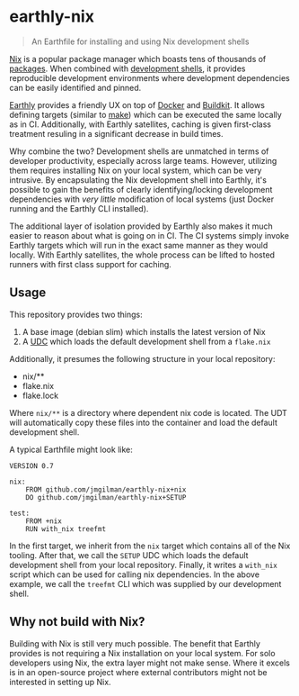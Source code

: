 # earthly-nix

> An Earthfile for installing and using Nix development shells

[Nix] is a popular package manager which boasts tens of thousands of [packages].
When combined with [development shells], it provides reproducible development
environments where development dependencies can be easily identified and pinned.

[Earthly] provides a friendly UX on top of [Docker] and [Buildkit]. It allows
defining targets (similar to [make]) which can be executed the same locally as
in CI. Additionally, with Earthly satellites, caching is given first-class
treatment resuling in a significant decrease in build times.

Why combine the two? Development shells are unmatched in terms of developer
productivity, especially across large teams. However, utilizing them requires
installing Nix on your local system, which can be very intrusive. By
encapsulating the Nix development shell into Earthly, it's possible to gain the
benefits of clearly identifying/locking development dependencies with _very
little_ modification of local systems (just Docker running and the Earthly CLI
installed).

The additional layer of isolation provided by Earthly also makes it much easier
to reason about what is going on in CI. The CI systems simply invoke Earthly
targets which will run in the exact same manner as they would locally. With
Earthly satellites, the whole process can be lifted to hosted runners with
first class support for caching.

## Usage

This repository provides two things:

1. A base image (debian slim) which installs the latest version of Nix
2. A [UDC] which loads the default development shell from a `flake.nix`

Additionally, it presumes the following structure in your local repository:

- nix/**
- flake.nix
- flake.lock

Where `nix/**` is a directory where dependent nix code is located. The UDT will
automatically copy these files into the container and load the default
development shell.

A typical Earthfile might look like:

```Earthfile
VERSION 0.7

nix:
    FROM github.com/jmgilman/earthly-nix+nix
    DO github.com/jmgilman/earthly-nix+SETUP

test:
    FROM +nix
    RUN with_nix treefmt
```

In the first target, we inherit from the `nix` target which contains all of the
Nix tooling. After that, we call the `SETUP` UDC which loads the default
development shell from your local repository. Finally, it writes a `with_nix`
script which can be used for calling nix dependencies. In the above example,
we call the `treefmt` CLI which was supplied by our development shell.

## Why not build with Nix?

Building with Nix is still very much possible. The benefit that Earthly provides
is not requiring a Nix installation on your local system. For solo developers
using Nix, the extra layer might not make sense. Where it excels is in an
open-source project where external contributors might not be interested in
setting up Nix.

[buildkit]: https://docs.docker.com/build/buildkit/
[development shells]: https://github.com/numtide/devshell
[docker]: https://www.docker.com/
[earthly]: https://earthly.dev/
[make]: https://www.gnu.org/software/make/manual/make.html
[nix]: https://nixos.org/
[packages]: https://search.nixos.org/packages
[udc]: https://docs.earthly.dev/docs/guides/udc